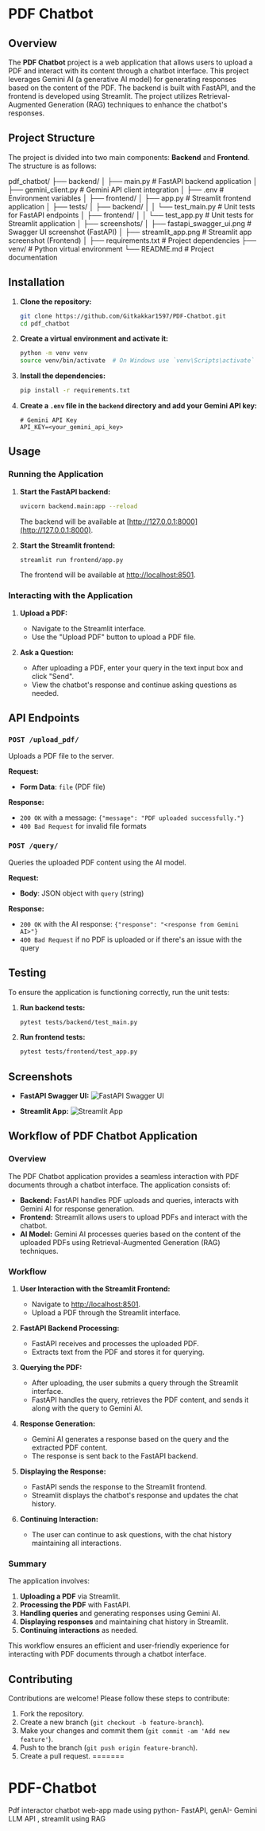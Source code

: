 # PDF Chatbot

## Overview

The **PDF Chatbot** project is a web application that allows users to upload a PDF and interact with its content through a chatbot interface. This project leverages Gemini AI (a generative AI model) for generating responses based on the content of the PDF. The backend is built with FastAPI, and the frontend is developed using Streamlit. The project utilizes Retrieval-Augmented Generation (RAG) techniques to enhance the chatbot's responses.


## Project Structure

The project is divided into two main components: **Backend** and **Frontend**. The structure is as follows:


pdf_chatbot/
├── backend/
│ ├── main.py # FastAPI backend application
│ ├── gemini_client.py # Gemini API client integration
│ ├── .env # Environment variables
│
├── frontend/
│ ├── app.py # Streamlit frontend application
│
├── tests/
│ ├── backend/
│ │ └── test_main.py # Unit tests for FastAPI endpoints
│ ├── frontend/
│ │ └── test_app.py # Unit tests for Streamlit application
│
├── screenshots/
│ ├── fastapi_swagger_ui.png # Swagger UI screenshot (FastAPI)
│ ├── streamlit_app.png # Streamlit app screenshot (Frontend)
│
├── requirements.txt # Project dependencies
├── venv/ # Python virtual environment
└── README.md # Project documentation


## Installation

1. **Clone the repository:**

    ```bash
    git clone https://github.com/Gitkakkar1597/PDF-Chatbot.git
    cd pdf_chatbot
    ```

2. **Create a virtual environment and activate it:**

    ```bash
    python -m venv venv
    source venv/bin/activate  # On Windows use `venv\Scripts\activate`
    ```

3. **Install the dependencies:**

    ```bash
    pip install -r requirements.txt
    ```

4. **Create a `.env` file in the `backend` directory and add your Gemini API key:**

    ```env
    # Gemini API Key
    API_KEY=<your_gemini_api_key>
    ```

## Usage

### Running the Application

1. **Start the FastAPI backend:**

    ```bash
    uvicorn backend.main:app --reload
    ```

    The backend will be available at [http://127.0.0.1:8000](http://127.0.0.1:8000).

2. **Start the Streamlit frontend:**

    ```bash
    streamlit run frontend/app.py
    ```

    The frontend will be available at [http://localhost:8501](http://localhost:8501).

### Interacting with the Application

1. **Upload a PDF:**

    - Navigate to the Streamlit interface.
    - Use the "Upload PDF" button to upload a PDF file.

2. **Ask a Question:**

    - After uploading a PDF, enter your query in the text input box and click "Send".
    - View the chatbot's response and continue asking questions as needed.

## API Endpoints

### `POST /upload_pdf/`

Uploads a PDF file to the server.

**Request:**
- **Form Data**: `file` (PDF file)

**Response:**
- `200 OK` with a message: `{"message": "PDF uploaded successfully."}`
- `400 Bad Request` for invalid file formats

### `POST /query/`

Queries the uploaded PDF content using the AI model.

**Request:**
- **Body**: JSON object with `query` (string)

**Response:**
- `200 OK` with the AI response: `{"response": "<response from Gemini AI>"}`
- `400 Bad Request` if no PDF is uploaded or if there's an issue with the query

## Testing

To ensure the application is functioning correctly, run the unit tests:

1. **Run backend tests:**

    ```bash
    pytest tests/backend/test_main.py
    ```

2. **Run frontend tests:**

    ```bash
    pytest tests/frontend/test_app.py
    ```


## Screenshots

- **FastAPI Swagger UI:**
    ![FastAPI Swagger UI](screenshots/fastapi_swagger_ui.png)

- **Streamlit App:**
    ![Streamlit App](screenshots/streamlit_app.png)

## Workflow of PDF Chatbot Application

### Overview

The PDF Chatbot application provides a seamless interaction with PDF documents through a chatbot interface. The application consists of:

- **Backend:** FastAPI handles PDF uploads and queries, interacts with Gemini AI for response generation.
- **Frontend:** Streamlit allows users to upload PDFs and interact with the chatbot.
- **AI Model:** Gemini AI processes queries based on the content of the uploaded PDFs using Retrieval-Augmented Generation (RAG) techniques.

### Workflow

1. **User Interaction with the Streamlit Frontend:**
   - Navigate to [http://localhost:8501](http://localhost:8501).
   - Upload a PDF through the Streamlit interface.

2. **FastAPI Backend Processing:**
   - FastAPI receives and processes the uploaded PDF.
   - Extracts text from the PDF and stores it for querying.

3. **Querying the PDF:**
   - After uploading, the user submits a query through the Streamlit interface.
   - FastAPI handles the query, retrieves the PDF content, and sends it along with the query to Gemini AI.

4. **Response Generation:**
   - Gemini AI generates a response based on the query and the extracted PDF content.
   - The response is sent back to the FastAPI backend.

5. **Displaying the Response:**
   - FastAPI sends the response to the Streamlit frontend.
   - Streamlit displays the chatbot's response and updates the chat history.

6. **Continuing Interaction:**
   - The user can continue to ask questions, with the chat history maintaining all interactions.

### Summary

The application involves:
1. **Uploading a PDF** via Streamlit.
2. **Processing the PDF** with FastAPI.
3. **Handling queries** and generating responses using Gemini AI.
4. **Displaying responses** and maintaining chat history in Streamlit.
5. **Continuing interactions** as needed.

This workflow ensures an efficient and user-friendly experience for interacting with PDF documents through a chatbot interface.

## Contributing

Contributions are welcome! Please follow these steps to contribute:

1. Fork the repository.
2. Create a new branch (`git checkout -b feature-branch`).
3. Make your changes and commit them (`git commit -am 'Add new feature'`).
4. Push to the branch (`git push origin feature-branch`).
5. Create a pull request.
=======
# PDF-Chatbot
Pdf interactor chatbot web-app made using python- FastAPI, genAI- Gemini LLM API , streamlit using RAG
